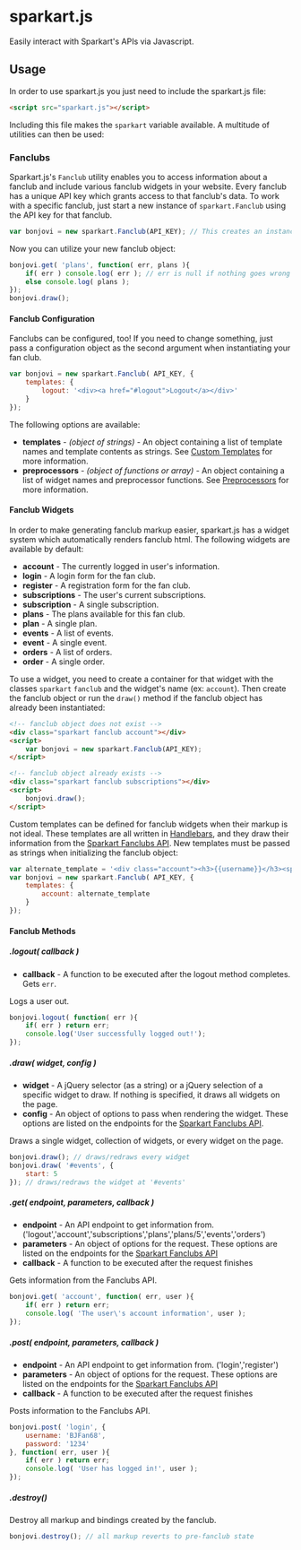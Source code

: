 # sparkart.js

Easily interact with Sparkart's APIs via Javascript.

## Usage

In order to use sparkart.js you just need to include the sparkart.js file:

```html
<script src="sparkart.js"></script>
```

Including this file makes the `sparkart` variable available. A multitude of utilities can then be used:

### Fanclubs

Sparkart.js's `Fanclub` utility enables you to access information about a fanclub and include various fanclub widgets in your website. Every fanclub has a unique API key which grants access to that fanclub's data. To work with a specific fanclub, just start a new instance of `sparkart.Fanclub` using the API key for that fanclub.

```javascript
var bonjovi = new sparkart.Fanclub(API_KEY); // This creates an instance of sparkart.Fanclub
```

Now you can utilize your new fanclub object:

```javascript
bonjovi.get( 'plans', function( err, plans ){
	if( err ) console.log( err ); // err is null if nothing goes wrong
	else console.log( plans );
});
bonjovi.draw();
```

#### Fanclub Configuration

Fanclubs can be configured, too! If you need to change something, just pass a configuration object as the second argument when instantiating your fan club.

```javascript
var bonjovi = new sparkart.Fanclub( API_KEY, {
	templates: {
		logout: '<div><a href="#logout">Logout</a></div>'
	}
});
```

The following options are available:

* **templates** - *(object of strings)* - An object containing a list of template names and template contents as strings. See [Custom Templates](https://github.com/SparkartGroupInc/sparkart.js/wiki/Custom-Templates) for more information.
* **preprocessors** - *(object of functions or array)* - An object containing a list of widget names and preprocessor functions. See [Preprocessors](https://github.com/SparkartGroupInc/sparkart.js/wiki/Preprocessors) for more information.

#### Fanclub Widgets

In order to make generating fanclub markup easier, sparkart.js has a widget system which automatically renders fanclub html. The following widgets are available by default:

- **account** - The currently logged in user's information.
- **login** - A login form for the fan club.
- **register** - A registration form for the fan club.
- **subscriptions** - The user's current subscriptions.
- **subscription** - A single subscription.
- **plans** - The plans available for this fan club.
- **plan** - A single plan.
- **events** - A list of events.
- **event** - A single event.
- **orders** - A list of orders.
- **order** - A single order.

To use a widget, you need to create a container for that widget with the classes `sparkart` `fanclub` and the widget's name (ex: `account`). Then create the fanclub object or run the `draw()` method if the fanclub object has already been instantiated:

```html
<!-- fanclub object does not exist -->
<div class="sparkart fanclub account"></div>
<script>
	var bonjovi = new sparkart.Fanclub(API_KEY);
</script>

<!-- fanclub object already exists -->
<div class="sparkart fanclub subscriptions"></div>
<script>
	bonjovi.draw();
</script>
```

Custom templates can be defined for fanclub widgets when their markup is not ideal. These templates are all written in [Handlebars](http://handlebarsjs.com/), and they draw their information from the [Sparkart Fanclubs API](http://fanclubs.sparkart.com/developers). New templates must be passed as strings when initializing the fanclub object:

```javascript
var alternate_template = '<div class="account"><h3>{{username}}</h3><span class="email">{{email}}</span></div>';
var bonjovi = new sparkart.Fanclub( API_KEY, {
	templates: {
		account: alternate_template
	}
});
```

#### Fanclub Methods

##### .logout( callback )

- **callback** - A function to be executed after the logout method completes. Gets `err`.

Logs a user out.

```javascript
bonjovi.logout( function( err ){
	if( err ) return err;
	console.log('User successfully logged out!');
});
```

##### .draw( widget, config )

- **widget** - A jQuery selector (as a string) or a jQuery selection of a specific widget to draw. If nothing is specified, it draws all widgets on the page.
- **config** - An object of options to pass when rendering the widget. These options are listed on the endpoints for the [Sparkart Fanclubs API](http://fanclubs.sparkart.com/developers).

Draws a single widget, collection of widgets, or every widget on the page.

```javascript
bonjovi.draw(); // draws/redraws every widget
bonjovi.draw( '#events', {
	start: 5
}); // draws/redraws the widget at '#events'
```

##### .get( endpoint, parameters, callback )

- **endpoint** - An API endpoint to get information from. ('logout','account','subscriptions','plans','plans/5','events','orders')
- **parameters** - An object of options for the request. These options are listed on the endpoints for the [Sparkart Fanclubs API](http://fanclubs.sparkart.com/developers)
- **callback** - A function to be executed after the request finishes

Gets information from the Fanclubs API.

```javascript
bonjovi.get( 'account', function( err, user ){
	if( err ) return err;
	console.log( 'The user\'s account information', user );
});
```

##### .post( endpoint, parameters, callback )

- **endpoint** - An API endpoint to get information from. ('login','register')
- **parameters** - An object of options for the request. These options are listed on the endpoints for the [Sparkart Fanclubs API](http://fanclubs.sparkart.com/developers)
- **callback** - A function to be executed after the request finishes

Posts information to the Fanclubs API.

```javascript
bonjovi.post( 'login', {
	username: 'BJFan68',
	password: '1234'
}, function( err, user ){
	if( err ) return err;
	console.log( 'User has logged in!', user );
});
```

##### .destroy()

Destroy all markup and bindings created by the fanclub.

```javascript
bonjovi.destroy(); // all markup reverts to pre-fanclub state
```